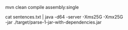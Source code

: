 mvn clean compile assembly:single

cat sentences.txt | java -d64 -server -Xms25G -Xmx25G \
 -jar ./target/parse-1-jar-with-dependencies.jar
